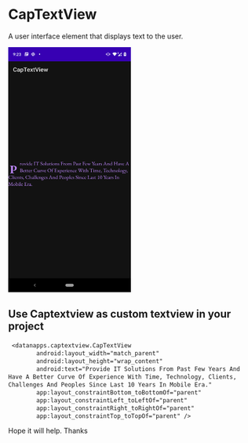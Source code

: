 # CapTextView
A user interface element that displays text to the user.


<img src="https://github.com/datanapps/CapTextView/blob/main/screen/device-2021-07-24-212345.png" height="500" width="250"> 


## Use Captextview as custom textview in your project 


```
 <datanapps.captextview.CapTextView
        android:layout_width="match_parent"
        android:layout_height="wrap_content"
        android:text="Provide IT Solutions From Past Few Years And Have A Better Curve Of Experience With Time, Technology, Clients, Challenges And Peoples Since Last 10 Years In Mobile Era."
        app:layout_constraintBottom_toBottomOf="parent"
        app:layout_constraintLeft_toLeftOf="parent"
        app:layout_constraintRight_toRightOf="parent"
        app:layout_constraintTop_toTopOf="parent" />
```
        
Hope it will help. Thanks
